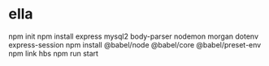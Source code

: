 # ella

npm init
npm install express mysql2 body-parser nodemon morgan dotenv express-session
npm install @babel/node @babel/core @babel/preset-env
npm link hbs
npm run start